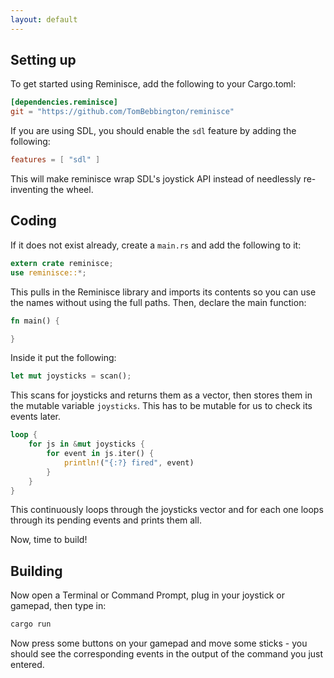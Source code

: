 ```yaml
---
layout: default
---
```

## Setting up

To get started using Reminisce, add the following to your Cargo.toml:

``` toml
[dependencies.reminisce]
git = "https://github.com/TomBebbington/reminisce"
```
If you are using SDL, you should enable the `sdl` feature by adding the following:

``` toml
features = [ "sdl" ]
```
This will make reminisce wrap SDL's joystick API instead of needlessly
re-inventing the wheel.

## Coding

If it does not exist already, create a `main.rs` and add the following to it:

``` rust
extern crate reminisce;
use reminisce::*;
```

This pulls in the Reminisce library and imports its contents so you can use the
names without using the full paths.
Then, declare the main function:

``` rust
fn main() {

}
```

Inside it put the following:

``` rust
let mut joysticks = scan();
```

This scans for joysticks and returns them as a vector, then stores them in
the mutable variable `joysticks`. This has to be mutable for us to check its
events later.

``` rust
loop {
    for js in &mut joysticks {
        for event in js.iter() {
            println!("{:?} fired", event)
        }
    }
}
```
This continuously loops through the joysticks vector and for each one loops through its
pending events and prints them all.

Now, time to build!

## Building

Now open a Terminal or Command Prompt, plug in your joystick or gamepad, then type in:

``` bash
cargo run
```

Now press some buttons on your gamepad and move some sticks - you should see
the corresponding events in the output of the command you just entered.
